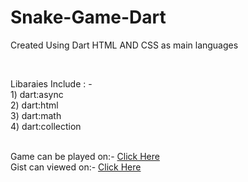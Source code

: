 
<div>
  <h1>Snake-Game-Dart </h1>
  <p> Created Using Dart HTML AND CSS as main languages </p>
 <br>
  <p>Libaraies Include : - <br>
     1) dart:async <br>
     2) dart:html  <br>
     3) dart:math  <br>
     4) dart:collection</p><br>
     Game can be played on:- <a href='https://dartpad.dev/b69613cbf12878d3dbe20a423357d612'>Click Here</a><br>
     Gist can viewed on:- <a href='https://gist.github.com/MufaddalHamid/b69613cbf12878d3dbe20a423357d612'>Click Here</a>
  
</div>


